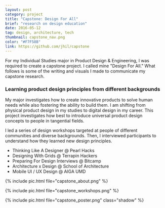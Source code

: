```yaml
---
layout: post
category: project
title: "Capstone: Design For All"
brief: "research on design education"
date: 2016-05-12
tag: design, architecture, tech
thumbnail: capstone_nav.png
color: "#F7F58B"
link: https://github.com/jhil/capstone
---
```


For my Individual Studies major in Product Design & Engineering, I was required to create a capstone project. I called mine "Design For All." What follows is some of the writing and visuals I made to communicate my capstone research.

### Learning product design principles from different backgrounds

My major investigates how to create innovative products to solve human needs while also fostering the ability to build them. I am shifting from physical product design in my studies to digital design in my career. This project investigates how best to introduce universal product design concepts to people in tangential fields.

I led a series of design workshops targeted at people of different communities and diverse backgrounds. Then, I interviewed participants to understand how they learned new design principles.

- Thinking Like A Designer @ Pearl Hacks
- Designing With Grids @ Terrapin Hackers
- Preparing For Design Interviews @ Bitcamp
- Architecture x Design @ School of Architecture
- Mobile UI / UX Design @ AIGA UMD

{% include pic.html file="capstone_about.png" %}

{% include pic.html file="capstone_workshops.png" %}

{% include pic.html file="capstone_poster.png" class="shadow" %}
